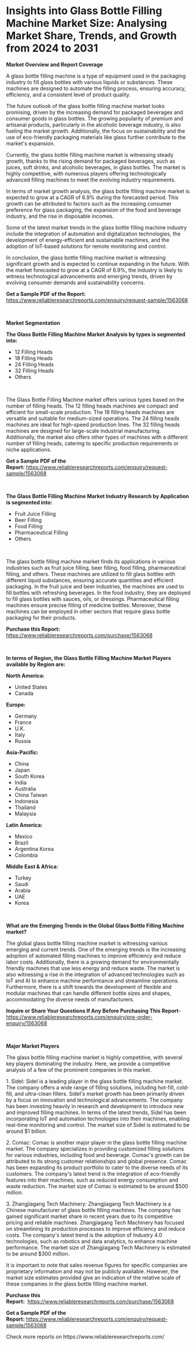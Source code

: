 <p><h1>Insights into Glass Bottle Filling Machine Market Size: Analysing Market Share, Trends, and Growth from 2024 to 2031</h1></p><p><strong>Market Overview and Report Coverage</strong></p>
<p><p>A glass bottle filling machine is a type of equipment used in the packaging industry to fill glass bottles with various liquids or substances. These machines are designed to automate the filling process, ensuring accuracy, efficiency, and a consistent level of product quality.</p><p>The future outlook of the glass bottle filling machine market looks promising, driven by the increasing demand for packaged beverages and consumer goods in glass bottles. The growing popularity of premium and artisanal products, particularly in the alcoholic beverage industry, is also fueling the market growth. Additionally, the focus on sustainability and the use of eco-friendly packaging materials like glass further contribute to the market's expansion.</p><p>Currently, the glass bottle filling machine market is witnessing steady growth, thanks to the rising demand for packaged beverages, such as juices, soft drinks, and alcoholic beverages, in glass bottles. The market is highly competitive, with numerous players offering technologically advanced filling machines to meet the evolving industry requirements.</p><p>In terms of market growth analysis, the glass bottle filling machine market is expected to grow at a CAGR of 6.9% during the forecasted period. This growth can be attributed to factors such as the increasing consumer preference for glass packaging, the expansion of the food and beverage industry, and the rise in disposable incomes.</p><p>Some of the latest market trends in the glass bottle filling machine industry include the integration of automation and digitalization technologies, the development of energy-efficient and sustainable machines, and the adoption of IoT-based solutions for remote monitoring and control.</p><p>In conclusion, the glass bottle filling machine market is witnessing significant growth and is expected to continue expanding in the future. With the market forecasted to grow at a CAGR of 6.9%, the industry is likely to witness technological advancements and emerging trends, driven by evolving consumer demands and sustainability concerns.</p></p>
<p><strong>Get a Sample PDF of the Report:</strong> <a href="https://www.reliableresearchreports.com/enquiry/request-sample/1563068">https://www.reliableresearchreports.com/enquiry/request-sample/1563068</a></p>
<p>&nbsp;</p>
<p><strong>Market Segmentation</strong></p>
<p><strong>The Glass Bottle Filling Machine Market Analysis by types is segmented into:</strong></p>
<p><ul><li>12 Filling Heads</li><li>18 Filling Heads</li><li>24 Filling Heads</li><li>32 Filling Heads</li><li>Others</li></ul></p>
<p>&nbsp;</p>
<p><p>The Glass Bottle Filling Machine market offers various types based on the number of filling heads. The 12 filling heads machines are compact and efficient for small-scale production. The 18 filling heads machines are versatile and suitable for medium-sized operations. The 24 filling heads machines are ideal for high-speed production lines. The 32 filling heads machines are designed for large-scale industrial manufacturing. Additionally, the market also offers other types of machines with a different number of filling heads, catering to specific production requirements or niche applications.</p></p>
<p><strong>Get a Sample PDF of the Report:</strong>&nbsp;<a href="https://www.reliableresearchreports.com/enquiry/request-sample/1563068">https://www.reliableresearchreports.com/enquiry/request-sample/1563068</a></p>
<p>&nbsp;</p>
<p><strong>The Glass Bottle Filling Machine Market Industry Research by Application is segmented into:</strong></p>
<p><ul><li>Fruit Juice Filling</li><li>Beer Filling</li><li>Food Filling</li><li>Pharmaceutical Filling</li><li>Others</li></ul></p>
<p>&nbsp;</p>
<p><p>The glass bottle filling machine market finds its applications in various industries such as fruit juice filling, beer filling, food filling, pharmaceutical filling, and others. These machines are utilized to fill glass bottles with different liquid substances, ensuring accurate quantities and efficient packaging. In the fruit juice and beer industries, the machines are used to fill bottles with refreshing beverages. In the food industry, they are deployed to fill glass bottles with sauces, oils, or dressings. Pharmaceutical filling machines ensure precise filling of medicine bottles. Moreover, these machines can be employed in other sectors that require glass bottle packaging for their products.</p></p>
<p><strong>Purchase this Report:</strong>&nbsp; <a href="https://www.reliableresearchreports.com/purchase/1563068">https://www.reliableresearchreports.com/purchase/1563068</a></p>
<p>&nbsp;</p>
<p><strong>In terms of Region, the Glass Bottle Filling Machine Market Players available by Region are:</strong></p>
<p>
    <p> <strong> North America: </strong>
        <ul>
            <li>United States</li>
            <li>Canada</li>
        </ul>
        </p> 
    <p> <strong> Europe: </strong>
        <ul>
            <li>Germany</li>
            <li>France</li>
            <li>U.K.</li>
            <li>Italy</li>
            <li>Russia</li>
        </ul>
        </p> 
    <p> <strong> Asia-Pacific: </strong>
        <ul>
            <li>China</li>
            <li>Japan</li>
            <li>South Korea</li>
            <li>India</li>
            <li>Australia</li>
            <li>China Taiwan</li>
            <li>Indonesia</li>
            <li>Thailand</li>
            <li>Malaysia</li>
        </ul>
        </p> 
    <p> <strong> Latin America: </strong>
        <ul>
            <li>Mexico</li>
            <li>Brazil</li>
            <li>Argentina Korea</li>
            <li>Colombia</li>
        </ul>
        </p> 
    <p> <strong> Middle East & Africa: </strong>
        <ul>
            <li>Turkey</li>
            <li>Saudi</li>
            <li>Arabia</li>
            <li>UAE</li>
            <li>Korea</li>
        </ul>
    </p>
    </p>
<p>&nbsp;</p>
<p><strong>What are the Emerging Trends in the Global Glass Bottle Filling Machine market?</strong></p>
<p><p>The global glass bottle filling machine market is witnessing various emerging and current trends. One of the emerging trends is the increasing adoption of automated filling machines to improve efficiency and reduce labor costs. Additionally, there is a growing demand for environmentally friendly machines that use less energy and reduce waste. The market is also witnessing a rise in the integration of advanced technologies such as IoT and AI to enhance machine performance and streamline operations. Furthermore, there is a shift towards the development of flexible and modular machines that can handle different bottle sizes and shapes, accommodating the diverse needs of manufacturers.</p></p>
<p><strong>Inquire or Share Your Questions If Any Before Purchasing This Report</strong>- <a href="https://www.reliableresearchreports.com/enquiry/pre-order-enquiry/1563068">https://www.reliableresearchreports.com/enquiry/pre-order-enquiry/1563068</a></p>
<p>&nbsp;</p>
<p><strong>Major Market Players</strong></p>
<p><p>The glass bottle filling machine market is highly competitive, with several key players dominating the industry. Here, we provide a competitive analysis of a few of the prominent companies in this market.</p><p>1. Sidel: Sidel is a leading player in the glass bottle filling machine market. The company offers a wide range of filling solutions, including hot-fill, cold-fill, and ultra-clean fillers. Sidel's market growth has been primarily driven by a focus on innovation and technological advancements. The company has been investing heavily in research and development to introduce new and improved filling machines. In terms of the latest trends, Sidel has been incorporating IoT and automation technologies into their machines, enabling real-time monitoring and control. The market size of Sidel is estimated to be around $1 billion.</p><p>2. Comac: Comac is another major player in the glass bottle filling machine market. The company specializes in providing customized filling solutions for various industries, including food and beverage. Comac's growth can be attributed to its strong customer relationships and global presence. Comac has been expanding its product portfolio to cater to the diverse needs of its customers. The company's latest trend is the integration of eco-friendly features into their machines, such as reduced energy consumption and waste reduction. The market size of Comac is estimated to be around $500 million.</p><p>3. Zhangjiagang Tech Machinery: Zhangjiagang Tech Machinery is a Chinese manufacturer of glass bottle filling machines. The company has gained significant market share in recent years due to its competitive pricing and reliable machines. Zhangjiagang Tech Machinery has focused on streamlining its production processes to improve efficiency and reduce costs. The company's latest trend is the adoption of Industry 4.0 technologies, such as robotics and data analytics, to enhance machine performance. The market size of Zhangjiagang Tech Machinery is estimated to be around $300 million.</p><p>It is important to note that sales revenue figures for specific companies are proprietary information and may not be publicly available. However, the market size estimates provided give an indication of the relative scale of these companies in the glass bottle filling machine market.</p></p>
<p><strong>Purchase this Report:</strong>&nbsp;&nbsp;<a href="https://www.reliableresearchreports.com/purchase/1563068">https://www.reliableresearchreports.com/purchase/1563068</a></p>
<p></p>
<p><strong>Get a Sample PDF of the Report:</strong>&nbsp;<a href="https://www.reliableresearchreports.com/enquiry/request-sample/1563068">https://www.reliableresearchreports.com/enquiry/request-sample/1563068</a></p>
<p>Check more reports on https://www.reliableresearchreports.com/</p>